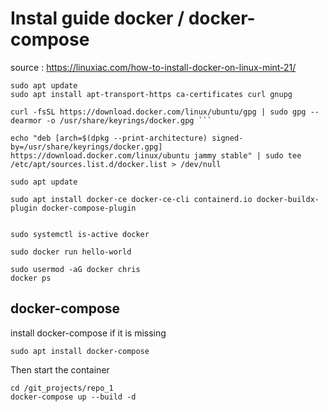# Instal guide docker / docker-compose

source : https://linuxiac.com/how-to-install-docker-on-linux-mint-21/

```
sudo apt update
sudo apt install apt-transport-https ca-certificates curl gnupg

curl -fsSL https://download.docker.com/linux/ubuntu/gpg | sudo gpg --dearmor -o /usr/share/keyrings/docker.gpg ```

echo "deb [arch=$(dpkg --print-architecture) signed-by=/usr/share/keyrings/docker.gpg] https://download.docker.com/linux/ubuntu jammy stable" | sudo tee /etc/apt/sources.list.d/docker.list > /dev/null

sudo apt update

sudo apt install docker-ce docker-ce-cli containerd.io docker-buildx-plugin docker-compose-plugin


sudo systemctl is-active docker

sudo docker run hello-world

sudo usermod -aG docker chris
docker ps
```
## docker-compose
install docker-compose if it is missing
```
sudo apt install docker-compose
```
Then start the container
```
cd /git_projects/repo_1
docker-compose up --build -d
```
